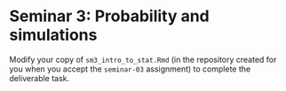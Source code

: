 # Seminar 3: Probability and simulations

Modify your copy of `sm3_intro_to_stat.Rmd` (in the repository created for you when you accept the `seminar-03` assignment) to complete the deliverable task.